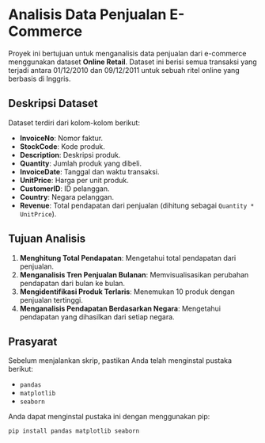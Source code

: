 # Analisis Data Penjualan E-Commerce

Proyek ini bertujuan untuk menganalisis data penjualan dari e-commerce menggunakan dataset **Online Retail**. Dataset ini berisi semua transaksi yang terjadi antara 01/12/2010 dan 09/12/2011 untuk sebuah ritel online yang berbasis di Inggris.

## Deskripsi Dataset

Dataset terdiri dari kolom-kolom berikut:
- **InvoiceNo**: Nomor faktur.
- **StockCode**: Kode produk.
- **Description**: Deskripsi produk.
- **Quantity**: Jumlah produk yang dibeli.
- **InvoiceDate**: Tanggal dan waktu transaksi.
- **UnitPrice**: Harga per unit produk.
- **CustomerID**: ID pelanggan.
- **Country**: Negara pelanggan.
- **Revenue**: Total pendapatan dari penjualan (dihitung sebagai `Quantity * UnitPrice`).

## Tujuan Analisis

1. **Menghitung Total Pendapatan**: Mengetahui total pendapatan dari penjualan.
2. **Menganalisis Tren Penjualan Bulanan**: Memvisualisasikan perubahan pendapatan dari bulan ke bulan.
3. **Mengidentifikasi Produk Terlaris**: Menemukan 10 produk dengan penjualan tertinggi.
4. **Menganalisis Pendapatan Berdasarkan Negara**: Mengetahui pendapatan yang dihasilkan dari setiap negara.

## Prasyarat

Sebelum menjalankan skrip, pastikan Anda telah menginstal pustaka berikut:
- `pandas`
- `matplotlib`
- `seaborn`

Anda dapat menginstal pustaka ini dengan menggunakan pip:

```bash
pip install pandas matplotlib seaborn

